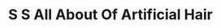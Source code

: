 ---
title: "S S All About Of Artificial Hair"
url: /karachi/s-s-all-about-of-artificial-hair/
shop: Großhandel
---
